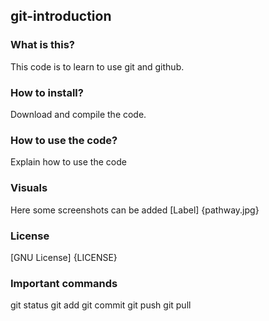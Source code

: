 ## git-introduction

### What is this? 
This code is to learn to use git and github.

### How to install?
Download and compile the code.

### How to use the code? 
Explain how to use the code 

### Visuals
Here some screenshots can be added 
[Label] {pathway.jpg}

### License 
[GNU License] {LICENSE}

### Important commands
git status
git add
git commit
git push
git pull
